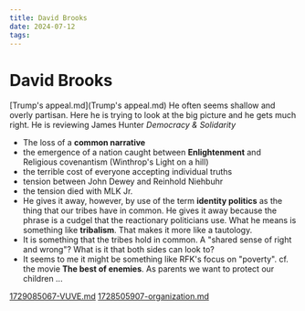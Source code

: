 ```yaml
---
title: David Brooks
date: 2024-07-12
tags: 
---
```

# David Brooks

[Trump's appeal.md](Trump's appeal.md) He often seems shallow and overly partisan. Here he is trying to look at the big picture and he gets much right. He is reviewing James Hunter *Democracy & Solidarity*

- The loss of a **common narrative**
- the emergence of a nation caught between **Enlightenment** and Religious covenantism (Winthrop's Light on a hill)
- the terrible cost of everyone accepting individual truths
- tension between John Dewey and Reinhold Niehbuhr
- the tension died with MLK Jr.
- He gives it away, however, by use of the term **identity politics** as the thing that our tribes have in common. He gives it away because the phrase is a cudgel that the reactionary politicians use. What he means is something like **tribalism**. That makes it more like a tautology.
- It is something that the tribes hold in common. A "shared sense of right and wrong"? What is it that both sides can look to?
- It seems to me it might be something like RFK's focus on "poverty". cf. the movie **The best of enemies**. As parents we want to protect our children ...

[1729085067-VUVE.md](1729085067-VUVE.md)
[1728505907-organization.md](1728505907-organization.md)
